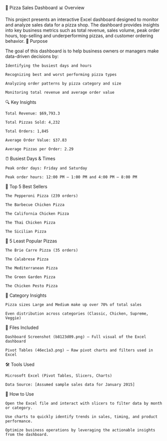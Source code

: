 🍕 Pizza Sales Dashboard
📊 Overview

This project presents an interactive Excel dashboard designed to monitor and analyze sales data for a pizza shop. The dashboard provides insights into key business metrics such as total revenue, sales volume, peak order hours, top-selling and underperforming pizzas, and customer ordering behavior.
🎯 Purpose

The goal of this dashboard is to help business owners or managers make data-driven decisions by:

    Identifying the busiest days and hours

    Recognizing best and worst performing pizza types

    Analyzing order patterns by pizza category and size

    Monitoring total revenue and average order value

🔍 Key Insights

    Total Revenue: $69,793.3

    Total Pizzas Sold: 4,232

    Total Orders: 1,845

    Average Order Value: $37.83

    Average Pizzas per Order: 2.29

⏰ Busiest Days & Times

    Peak order days: Friday and Saturday

    Peak order hours: 12:00 PM – 1:00 PM and 4:00 PM – 8:00 PM

🍕 Top 5 Best Sellers

    The Pepperoni Pizza (239 orders)

    The Barbecue Chicken Pizza

    The California Chicken Pizza

    The Thai Chicken Pizza

    The Sicilian Pizza

🧊 5 Least Popular Pizzas

    The Brie Carre Pizza (35 orders)

    The Calabrese Pizza

    The Mediterranean Pizza

    The Green Garden Pizza

    The Chicken Pesto Pizza

🧾 Category Insights

    Pizza sizes Large and Medium make up over 70% of total sales

    Even distribution across categories (Classic, Chicken, Supreme, Veggie)

📁 Files Included

    Dashboard Screenshot (b8123d09.png) – Full visual of the Excel dashboard

    Pivot Tables (46ec1a3.png) – Raw pivot charts and filters used in Excel

🛠️ Tools Used

    Microsoft Excel (Pivot Tables, Slicers, Charts)

    Data Source: [Assumed sample sales data for January 2015]

🚀 How to Use

    Open the Excel file and interact with slicers to filter data by month or category.

    Use charts to quickly identify trends in sales, timing, and product performance.

    Optimize business operations by leveraging the actionable insights from the dashboard.
